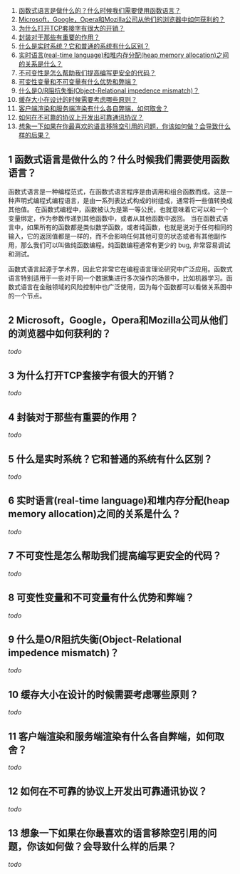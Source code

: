 1. [函数式语言是做什么的？什么时候我们需要使用函数语言？](#1-han-shu-shi-yu-yan-shi-zuo-shen-me-de-shen-me-shi-hou-wo-men-xu-yao-shi-yong-han-shu-yu-yan)
2. [Microsoft，Google，Opera和Mozilla公司从他们的浏览器中如何获利的？](#2-microsoftgoogleopera-he-mozilla-gong-si-cong-ta-men-de-liu-lan-qi-zhong-ru-he-huo-li-de)
3. [为什么打开TCP套接字有很大的开销？](#3-wei-shen-me-da-kai-tcp-tao-jie-zi-you-hen-da-de-kai-xiao)
4. [封装对于那些有重要的作用？](#4-feng-zhuang-dui-yu-na-xie-you-zhong-yao-de-zuo-yong)
5. [什么是实时系统？它和普通的系统有什么区别？](#5-shen-me-shi-shi-shi-xi-tong-ta-he-pu-tong-de-xi-tong-you-shen-me-qu-bie)
6. [实时语言(real-time language)和堆内存分配(heap memory allocation)之间的关系是什么？](#6-shi-shi-yu-yan-realtime-language-he-dui-nei-cun-fen-pei-heap-memory-allocation-zhi-jian-de-guan-xi-shi-shen-me)
7. [不可变性是怎么帮助我们提高编写更安全的代码？](#7-bu-ke-bian-xing-shi-zen-me-bang-zhu-wo-men-ti-gao-bian-xie-geng-an-quan-de-dai-ma)
8. [可变性变量和不可变量有什么优势和弊端？](#8-ke-bian-xing-bian-liang-he-bu-ke-bian-liang-you-shen-me-you-shi-he-bi-duan)
9. [什么是O/R阻抗失衡(Object-Relational impedence mismatch)？](#9-shen-me-shi-or-zu-kang-shi-heng-objectrelational-impedence-mismatch)
10. [缓存大小在设计的时候需要考虑哪些原则？](#10-huan-cun-da-xiao-zai-she-ji-de-shi-hou-xu-yao-kao-lv-na-xie-yuan-ze)
11. [客户端渲染和服务端渲染有什么各自弊端，如何取舍？](#11-ke-hu-duan-xuan-ran-he-fu-wu-duan-xuan-ran-you-shen-me-ge-zi-bi-duan-ru-he-qu-she)
12. [如何在不可靠的协议上开发出可靠通讯协议？](#12-ru-he-zai-bu-ke-kao-de-xie-yi-shang-kai-fa-chu-ke-kao-tong-xun-xie-yi)
13. [想象一下如果在你最喜欢的语言移除空引用的问题，你该如何做？会导致什么样的后果？](#13-xiang-xiang-yi-xia-ru-guo-zai-ni-zui-xi-huan-de-yu-yan-yi-chu-kong-yin-yong-de-wen-ti-ni-gai-ru-he-zuo-hui-dao-zhi-shen-me-yang-de-hou-guo)

## 1 函数式语言是做什么的？什么时候我们需要使用函数语言？
函数式语言是一种编程范式，在函数式语言程序是由调用和组合函数而成。这是一种声明式编程式编程语言，是由一系列表达式构成的树组成，通常将一些值转换成其他值。
在函数式编程中，函数被认为是第一等公民，也就意味着它可以和一个变量绑定，作为参数传递到其他函数中，或者从其他函数中返回。
当在函数式语言中，如果所有的函数都是类似数学函数，或者纯函数，也就是说对于任何相同的输入，它的返回值都是一样的，而不会影响任何其他可变的状态或者有其他副作用，那么我们可以叫做纯函数编程。纯函数编程通常有更少的 bug, 非常容易调试和测试。

函数式语言起源于学术界，因此它非常它在编程语言理论研究中广泛应用。函数式语言特别适用于一些对于同一个数据集进行多次操作的场景中，比如机器学习。函数式语言在金融领域的风险控制中也广泛使用，因为每个函数都可以看做关系图中的一个节点。
## 2 Microsoft，Google，Opera和Mozilla公司从他们的浏览器中如何获利的？
*todo*
## 3 为什么打开TCP套接字有很大的开销？
*todo*
## 4 封装对于那些有重要的作用？
*todo*
## 5 什么是实时系统？它和普通的系统有什么区别？
*todo*
## 6 实时语言(real-time language)和堆内存分配(heap memory allocation)之间的关系是什么？
*todo*
## 7 不可变性是怎么帮助我们提高编写更安全的代码？
*todo*
## 8 可变性变量和不可变量有什么优势和弊端？
*todo*
## 9 什么是O/R阻抗失衡(Object-Relational impedence mismatch)？
*todo*
## 10 缓存大小在设计的时候需要考虑哪些原则？
*todo*
## 11 客户端渲染和服务端渲染有什么各自弊端，如何取舍？
*todo*
## 12 如何在不可靠的协议上开发出可靠通讯协议？
*todo*
## 13 想象一下如果在你最喜欢的语言移除空引用的问题，你该如何做？会导致什么样的后果？
*todo*